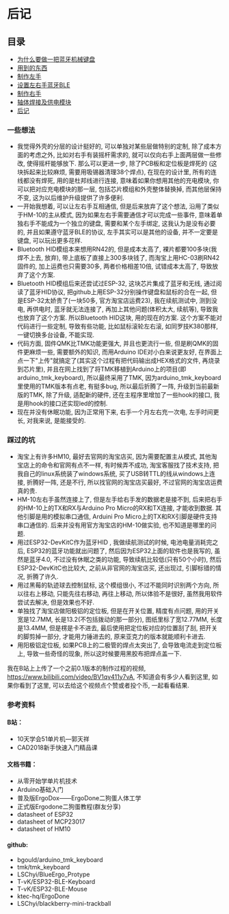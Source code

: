 # 后记


## 目录
* [为什么要做一把蓝牙机械键盘](./chapter1_cn.md)
* [用到的东西](./chapter2_cn.md)
* [制作左手](./chapter3_cn.md)
* [设置左右手蓝牙BLE](./chapter4_cn.md)
* [制作右手](./chapter5_cn.md)
* [轴体焊接及供电模块](./chapter6_cn.md)
* [后记](./chapter_tips_cn.md)

### 一些想法
* 我觉得外壳的分层的设计挺好的, 可以单独对某些层做特别的定制, 除了成本方面的考虑之外, 比如对右手有装摇杆需求的, 就可以仅向右手上面两层做一些修改, 使得摇杆能够放下. 那么可以更进一步, 除了PCB板和定位板是焊死的 (这块拆起来比较麻烦, 需要用吸锡器清理38个焊点), 在现在的设计里, 所有的连线都没有焊死, 用的是杜邦线进行连接, 意味着如果你想用其他的充电模块, 你可以把对应充电模块的那一层, 包括芯片模组和外壳整体替换掉, 而其他层保持不变, 这为以后维护升级提供了许多便利.
* 一开始我想着, 可以让左右手互相通信, 但是后来放弃了这个想法, 沿用了类似于HM-10的主从模式, 因为如果左右手需要通信才可以完成一些事件, 意味着单独右手不能成为一个独立的键盘, 需要和某个左手绑定, 这我认为是没有必要的, 并且如果遵守蓝牙BLE的协议, 左手其实可以是其他的设备, 并不一定要是键盘, 可以玩出更多花样.
* Bluetooth HID模组本来想用RN42的, 但是成本太高了, 裸片都要100多块(我焊不上去, 放弃), 带上底板了直接上300多块钱了, 而淘宝上用HC-03刷RN42固件的, 加上运费也只需要30多, 两者价格相差10倍, 试错成本太高了, 导致放弃了这个方案. 
* Bluetooth HID模组后来还尝试过ESP-32, 这块芯片集成了蓝牙和无线, 通过阅读了蓝牙HID协议, 把github上用ESP-32分别操作键盘和鼠标的合在一起, 但是ESP-32太娇贵了(一块50多, 官方淘宝店运费23), 我在续航测试中, 测到没电, 再供电时, 蓝牙就无法连接了, 再加上其他问题(体积太大, 续航等), 导致我也放弃了这个方案. 所以Bluetooth HID这块, 用的现在的方案. 这个方案不能对代码进行一些定制, 导致有些功能, 比如鼠标滚轮左右滚, 如同罗技K380那样, 一键切换多台设备, 不能实现.
* 代码方面, 固件QMK比TMK功能更强大, 并且也更流行一些, 但是刷QMK的固件更麻烦一些, 需要额外的知识, 而用Arduino IDE对小白来说更友好, 在界面上点一下"上传"就搞定了(其实这个过程有把代码输出成HEX格式的文件, 再烧录到芯片里), 并且在网上找到了将TMK移植到Arduino上的项目(即arduino_tmk_keyboard), 所以最终采用了TMK, 因为arduino_tmk_keyboard里使用的TMK版本有点老, 有挺多bug, 所以最后折腾了一阵, 升级到当前最新版的TMK, 除了升级, 适配新的硬件, 还在主程序里增加了一些hook的接口, 我是用hook的接口还实现led的控制.
* 现在并没有休眠功能, 因为正常用下来, 右手一个月左右充一次电, 左手时间更长, 对我来说, 是能接受的.


### 踩过的坑
* 淘宝上有许多HM10, 最好去官网的淘宝店买, 因为需要配置主从模式, 其他淘宝店上的命令和官网有点不一样, 有时候弄不成功, 淘宝客服找了技术支持, 把我自己的linux系统装了windows系统, 买了USB转TTL的线从windows上连接, 折腾好一阵, 还是不行, 所以找官网的淘宝店买最好, 不过官网的淘宝店运费真的贵.
* HM-10左右手虽然连接上了, 但是左手给右手发的数据老是接不到, 后来把右手的HM-10上的TX和RX与Arduino Pro Micro的RX和TX连接, 才能收到数据. 其他引脚是用的模拟串口通信, Arduini Pro Micro上的TX和RX引脚是硬件支持串口通信的. 后来并没有用官方淘宝店的HM-10做实验, 也不知道是哪里的问题.
* 用过ESP32-DevKitC作为蓝牙HID ,  我做续航测试的时候, 电池电量消耗完之后, ESP32的蓝牙功能就出问题了, 然后因为ESP32上面的软件也是我写的, 虽然是蓝牙4.0, 不过没有休眠之类的功能, 导致续航比较低(只有50个小时), 然后ESP32-DevKitC也比较大, 之前从非官网的淘宝店买, 还出现过, 引脚标错的情况, 折腾了许久.
* 用过黑莓的轨迹球去控制鼠标, 这个模组很小, 不过不能同时识别两个方向, 所以往右上移动, 只能先往右移动, 再往上移动, 所以体验不是很好, 虽然我用软件尝试去解决, 但是效果也不好.
* 单独找了淘宝店做阳极铝的定位板, 但是在开关位置, 精度有点问题, 用的开关宽是12.7MM, 长是13.2(不包括拨动的那一部分), 图纸里标了宽12.77MM, 长度是13.4MM, 但是楞是卡不进去, 最后使用把定位板对应的位置刮了刮, 把开关的脚剪掉一部分, 才能用力锤进去的, 原来亚克力的版本就能顺利卡进去.
* 用阳极铝定位板, 如果PCB上的二极管的焊点太突出了, 会导致电流走到定位板上, 导致一些奇怪的现象, 所以这时候要用黑胶布把焊点盖一下.


我在B站上上传了一个之前0.1版本的制作过程的视频, https://www.bilibili.com/video/BV1qv411y7vA, 不知道会有多少人看到这里, 如果你看到了这里, 可以去给这个视频点个赞或者投个币, 一起看看结果.

### 参考资料

#### B站：
* 10天学会51单片机—郭天祥
* CAD2018新手快速入门精品课

#### 文档书籍：
* 从零开始学单片机技术
* Arduino基础入门
* 普及版ErgoDox——ErgoDone二狗蛋人体工学
* 正式版Ergodone二狗蛋教程(群友分享)
* datasheet of ESP32
* datasheet of MCP23017
* datasheet of HM10

#### github:
* bgould/arduino_tmk_keyboard
* tmk/tmk_keyboard
* LSChyi/BlueErgo_Protype
* T-vK/ESP32-BLE-Keyboard
* T-vK/ESP32-BLE-Mouse
* ktec-hq/ErgoDone
* LSChyi/blackberry-mini-trackball
